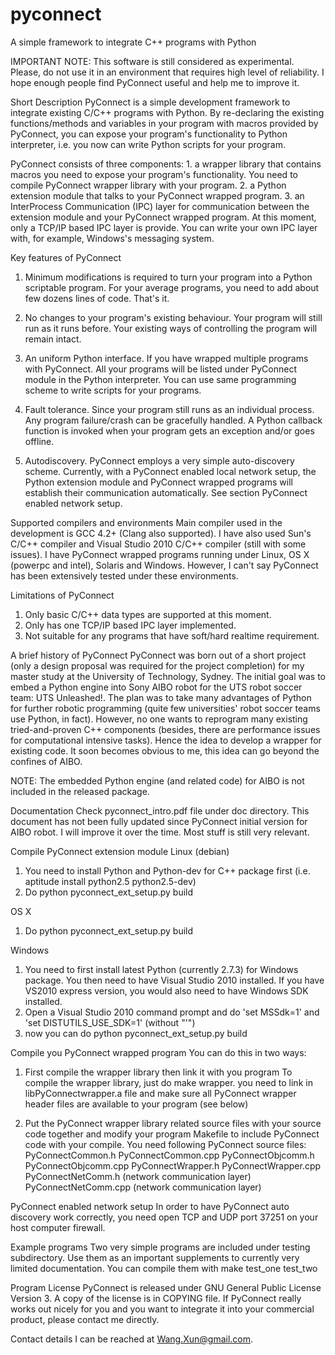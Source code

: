 # pyconnect
A simple framework to integrate C++ programs with Python

IMPORTANT NOTE:
This software is still considered as experimental. Please, do not use it in an environment that requires high level of reliability. I hope enough people find PyConnect useful and help me to improve it.

Short Description
PyConnect is a simple development framework to integrate existing C/C++ programs with Python. By re-declaring the existing functions/methods and variables in your program with macros provided by PyConnect, you can expose your program's functionality to Python interpreter, i.e. you now can write Python scripts for your program.

PyConnect consists of three components: 1. a wrapper library that contains macros you need to expose your program's functionality. You need to compile PyConnect wrapper library with your program. 2. a Python extension module that talks to your PyConnect wrapped program. 3. an InterProcess Communication (IPC) layer for communication between the extension module and your PyConnect wrapped program. At this moment, only a TCP/IP based IPC layer is provide. You can write your own IPC layer with, for example, Windows's messaging system.

Key features of PyConnect
1. Minimum modifications is required to turn your program into a Python scriptable program. For your average programs, you need to add about few dozens lines of code. That's it.

2. No changes to your program's existing behaviour. Your program will still run as it runs before. Your existing ways of controlling the program will remain intact.

3. An uniform Python interface. If you have wrapped multiple programs with PyConnect. All your programs will be listed under PyConnect module in the Python interpreter. You can use same programming scheme to write scripts for your programs.

4. Fault tolerance. Since your program still runs as an individual process. Any program failure/crash can be gracefully handled. A Python callback function is invoked when your program gets an exception and/or goes offline.

5. Autodiscovery. PyConnect employs a very simple auto-discovery scheme. Currently, with a PyConnect enabled local network setup, the Python extension module and PyConnect wrapped programs will establish their communication automatically. See section PyConnect enabled network setup.

Supported compilers and environments
Main compiler used in the development is GCC 4.2+ (Clang also supported).
I have also used Sun's C/C++ compiler and Visual Studio 2010 C/C++ compiler (still with some issues).
I have PyConnect wrapped programs running under Linux, OS X (powerpc and intel), Solaris and Windows. However, I can't say PyConnect has been extensively tested under these environments.

Limitations of PyConnect
1. Only basic C/C++ data types are supported at this moment.
2. Only has one TCP/IP based IPC layer implemented.
3. Not suitable for any programs that have soft/hard realtime requirement.

A brief history of PyConnect
PyConnect was born out of a short project (only a design proposal was required for the project completion) for my master study at the University of Technology, Sydney. The initial goal was to embed a Python engine into Sony AIBO robot for the UTS robot soccer team: UTS Unleashed!. The plan was to take many advantages of Python for further robotic programming (quite few universities' robot soccer teams use Python, in fact). However, no one wants to reprogram many existing tried-and-proven C++ components (besides, there are performance issues for computational intensive tasks). Hence the idea to develop a wrapper for existing code. It soon becomes obvious to me, this idea can go beyond the confines of AIBO. 

NOTE: The embedded Python engine (and related code) for AIBO is not included in the released package.

Documentation
Check pyconnect_intro.pdf file under doc directory. This document has not been fully updated since PyConnect initial version for AIBO robot. I will improve it over the time. Most stuff is still very relevant.

Compile PyConnect extension module
Linux (debian)
1. You need to install Python and Python-dev for C++ package first (i.e. aptitude install python2.5 python2.5-dev)
2. Do python pyconnect_ext_setup.py build

OS X
1. Do python pyconnect_ext_setup.py build

Windows
1. You need to first install latest Python (currently 2.7.3) for Windows package. You then need to have Visual Studio 2010 installed. If you have VS2010 express version, you would also need to have Windows SDK installed.
2. Open a Visual Studio 2010 command prompt and do 'set MSSdk=1' and 'set DISTUTILS_USE_SDK=1' (without "'")
3. now you can do python pyconnect_ext_setup.py build

Compile you PyConnect wrapped program
You can do this in two ways:

1. First compile the wrapper library then link it with you program
To compile the wrapper library, just do make wrapper. you need to link in libPyConnectwrapper.a file and make sure all PyConnect wrapper header files are available to your program (see below)

2. Put the PyConnect wrapper library related source files with your source code together and modify your program Makefile to include PyConnect code with your compile. You need following PyConnect source files:
PyConnectCommon.h
PyConnectCommon.cpp
PyConnectObjcomm.h
PyConnectObjcomm.cpp
PyConnectWrapper.h
PyConnectWrapper.cpp
PyConnectNetComm.h (network communication layer)
PyConnectNetComm.cpp (network communication layer)

PyConnect enabled network setup
In order to have PyConnect auto discovery work correctly, you need open TCP and UDP port 37251 on your host computer firewall.

Example programs
Two very simple programs are included under testing subdirectory. Use them as an important supplements to currently very limited documentation. You can compile them with make test_one test_two

Program License
PyConnect is released under GNU General Public License Version 3. A copy of the license is in COPYING file. If PyConnect really works out nicely for you and you want to integrate it into your commercial product, please contact me directly.

Contact details
I can be reached at Wang.Xun@gmail.com.
